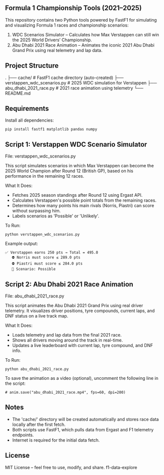 ## Formula 1 Championship Tools (2021–2025)

This repository contains two Python tools powered by FastF1 for simulating and visualizing Formula 1 races and championship scenarios:

1. WDC Scenarios Simulator – Calculates how Max Verstappen can still win the 2025 World Drivers’ Championship.
2. Abu Dhabi 2021 Race Animation – Animates the iconic 2021 Abu Dhabi Grand Prix using real telemetry and lap data.

## Project Structure

.
├── cache/                        # FastF1 cache directory (auto-created)
├── verstappen_wdc_scenarios.py  # 2025 WDC simulation for Verstappen
├── abu_dhabi_2021_race.py       # 2021 race animation using telemetry
└── README.md

## Requirements

Install all dependencies:

    pip install fastf1 matplotlib pandas numpy

## Script 1: Verstappen WDC Scenario Simulator

File: verstappen_wdc_scenarios.py

This script simulates scenarios in which Max Verstappen can become the 2025 World Champion after Round 12 (British GP), based on his performance in the remaining 12 races.

What It Does:
- Fetches 2025 season standings after Round 12 using Ergast API.
- Calculates Verstappen's possible point totals from the remaining races.
- Determines how many points his main rivals (Norris, Piastri) can score without surpassing him.
- Labels scenarios as 'Possible' or 'Unlikely'.

To Run:

    python verstappen_wdc_scenarios.py

Example output:

    ✅ Verstappen earns 250 pts → Total = 495.0
       ⛔ Norris must score ≤ 289.0 pts
       ⛔ Piastri must score ≤ 284.0 pts
       📌 Scenario: Possible

## Script 2: Abu Dhabi 2021 Race Animation

File: abu_dhabi_2021_race.py

This script animates the Abu Dhabi 2021 Grand Prix using real driver telemetry. It visualizes driver positions, tyre compounds, current laps, and DNF status on a live track map.

What It Does:
- Loads telemetry and lap data from the final 2021 race.
- Shows all drivers moving around the track in real-time.
- Updates a live leaderboard with current lap, tyre compound, and DNF info.

To Run:

    python abu_dhabi_2021_race.py

To save the animation as a video (optional), uncomment the following line in the script:

    # anim.save("abu_dhabi_2021_race.mp4", fps=60, dpi=200)

## Notes

- The 'cache/' directory will be created automatically and stores race data locally after the first fetch.
- Both scripts use FastF1, which pulls data from Ergast and F1 telemetry endpoints.
- Internet is required for the initial data fetch.

## License

MIT License – feel free to use, modify, and share.
 f1-data-explore
